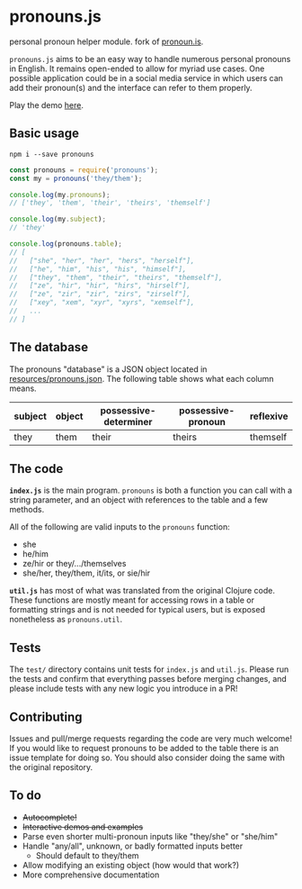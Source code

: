 # pronouns.js

personal pronoun helper module. fork of [pronoun.is](https://github.com/witch-house/pronoun.is).

`pronouns.js` aims to be an easy way to handle numerous personal pronouns in English. It remains open-ended to allow for myriad use cases. One possible application could be in a social media service in which users can add their pronoun(s) and the interface can refer to them properly.

Play the demo [here](https://reeseovine.github.io/pronouns.js/demo/index.html).

## Basic usage

`npm i --save pronouns`

```js
const pronouns = require('pronouns');
const my = pronouns('they/them');

console.log(my.pronouns);
// ['they', 'them', 'their', 'theirs', 'themself']

console.log(my.subject);
// 'they'

console.log(pronouns.table);
// [
//   ["she", "her", "her", "hers", "herself"],
//   ["he", "him", "his", "his", "himself"],
//   ["they", "them", "their", "theirs", "themself"],
//   ["ze", "hir", "hir", "hirs", "hirself"],
//   ["ze", "zir", "zir", "zirs", "zirself"],
//   ["xey", "xem", "xyr", "xyrs", "xemself"],
//   ...
// ]
```

## The database

The pronouns "database" is a JSON object located in [resources/pronouns.json](resources/pronouns.json). The following table shows what each column means.

subject|object|possessive-determiner|possessive-pronoun|reflexive
-------|------|---------------------|------------------|---------
they   | them | their               | theirs           | themself

## The code

**`index.js`** is the main program. `pronouns` is both a function you can call with a string parameter, and an object with references to the table and a few methods.

All of the following are valid inputs to the `pronouns` function:

* she
* he/him
* ze/hir or they/.../themselves
* she/her, they/them, it/its, or sie/hir

**`util.js`** has most of what was translated from the original Clojure code. These functions are mostly meant for accessing rows in a table or formatting strings and is not needed for typical users, but is exposed nonetheless as `pronouns.util`.

## Tests

The `test/` directory contains unit tests for `index.js` and `util.js`. Please run the tests and confirm that everything passes before merging changes, and please include tests with any new logic you introduce in a PR!

## Contributing

Issues and pull/merge requests regarding the code are very much welcome! If you would like to request pronouns to be added to the table there is an issue template for doing so. You should also consider doing the same with the original repository.

## To do

* ~~Autocomplete!~~
* ~~Interactive demos and examples~~
* Parse even shorter multi-pronoun inputs like "they/she" or "she/him"
* Handle "any/all", unknown, or badly formatted inputs better
	* Should default to they/them
* Allow modifying an existing object (how would that work?)
* More comprehensive documentation
